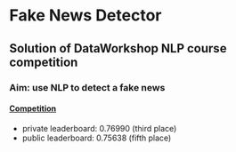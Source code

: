 # Fake News Detector
## Solution of DataWorkshop NLP course competition 
### Aim: use NLP to detect a fake news

#### [Competition](https://www.kaggle.com/c/fake-news-detect)
+ private leaderboard: 0.76990 (third place)
+ public leaderboard: 0.75638 (fifth place)

